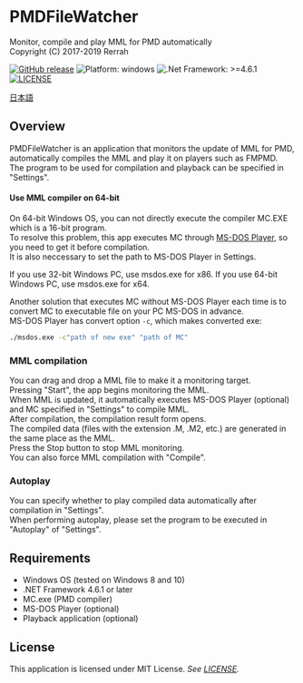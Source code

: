 # PMDFileWatcher
Monitor, compile and play MML for PMD automatically  
Copyright (C) 2017-2019 Rerrah

[![GitHub release](https://img.shields.io/badge/release-v1.3.0-brightgreen.svg)](https://github.com/rerrahkr/PMDFileWatcher/releases)
![Platform: windows](https://img.shields.io/badge/platform-windows-lightgrey.svg)
![.Net Framework: >=4.6.1](https://img.shields.io/badge/.NET-%3E%3D4.6.1-blue.svg)
[![LICENSE](https://img.shields.io/github/license/rerrahkr/PMDFileWatcher.svg)](./LICENSE)

[日本語](./README_ja.md)

## Overview
PMDFileWatcher is an application that monitors the update of MML for PMD, automatically compiles the MML and play it on players such as FMPMD.  
The program to be used for compilation and playback can be specified in "Settings".

#### Use MML compiler on 64-bit
On 64-bit Windows OS, you can not directly execute the compiler MC.EXE which is a 16-bit program.  
To resolve this problem, this app executes MC through [MS-DOS Player](http://takeda-toshiya.my.coocan.jp/msdos/), so you need to get it before compilation.  
It is also neccessary to set the path to MS-DOS Player in Settings.

If you use 32-bit Windows PC, use msdos.exe for x86. If you use 64-bit Windows PC, use msdos.exe for x64.

Another solution that executes MC without MS-DOS Player each time is to convert MC to executable file on your PC MS-DOS in advance.  
MS-DOS Player has convert option `-c`, which makes converted exe:

```bat
./msdos.exe -c"path of new exe" "path of MC"
```

### MML compilation
You can drag and drop a MML file to make it a monitoring target.  
Pressing "Start", the app begins monitoring the MML.  
When MML is updated, it automatically executes MS-DOS Player (optional) and MC specified in "Settings" to compile MML.  
After compilation, the compilation result form opens.  
The compiled data (files with the extension .M, .M2, etc.) are generated in the same place as the MML.  
Press the Stop button to stop MML monitoring.  
You can also force MML compilation with "Compile".

### Autoplay
You can specify whether to play compiled data automatically after compilation in "Settings".  
When performing autoplay, please set the program to be executed in "Autoplay" of "Settings".

## Requirements
* Windows OS (tested on Windows 8 and 10)
* .NET Framework 4.6.1 or later
* MC.exe (PMD compiler)
* MS-DOS Player (optional)
* Playback application (optional)

## License
This application is licensed under MIT License. 
*See [LICENSE](./LICENSE).*
